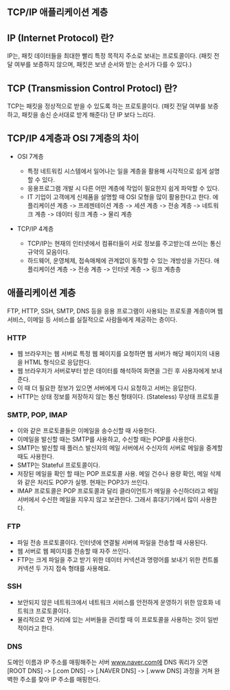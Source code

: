 ## TCP/IP 애플리케이션 계층

## IP (Internet Protocol) 란?

IP는, 패킷 데이터들을 최대한 빨리 특정 목적지 주소로 보내는 프로토콜이다.
(패킷 전달 여부를 보증하지 않으며, 패킷은 보낸 순서와 받는 순서가 다를 수 있다.)

## TCP (Transmission Control Protocl) 란?

TCP는 패킷을 정상적으로 받을 수 있도록 하는 프로토콜이다.
(패킷 전달 여부를 보증하고, 패킷을 송신 순서대로 받게 해준다) 
단 IP 보다 느리다.

## TCP/IP 4계층과 OSI 7계층의 차이

* OSI 7계층
    + 특정 네트워킹 시스템에서 일어나는 일을 계층을 활용해 시각적으로 쉽게 설명할 수 있다.
    + 응용프로그램 개발 시 다른 어떤 계층에 작업이 필요한지 쉽게 파악할 수 있다.
    + IT 기업이 고객에게 신제품을 설명할 때 OSI 모형을 많이 활용한다고 한다.
에플리케이션 계층 -> 프레젠테이션 계층 -> 세션 계층 -> 전송 계층 -> 네트워크 계층 -> 데이터 링크 계층 -> 물리 계층

* TCP/IP 4계층
    + TCP/IP는 현재의 인터넷에서 컴퓨터들이 서로 정보를 주고받는데 쓰이는 통신규약의 모음이다.
    + 하드웨어, 운영체제, 접속매체에 관계없이 동작할 수 있는 개방성을 가진다.
애플리케이션 계층 -> 전송 계층 -> 인터넷 계층 -> 링크 계층층

## 애플리케이션 계층

FTP, HTTP, SSH, SMTP, DNS 등을 응용 프로그램이 사용되는 프로토콜 계층이며 웹 서비스, 이메일 등 서비스를 실질적으로 사람들에게 제공하는 층이다.

### HTTP

* 웹 브라우저는 웹 서버로 특정 웹 페이지를 요청하면 웹 서버가 해당 페이지의 내용을 HTML 형식으로 응답한다. 
* 웹 브라우저가 서버로부터 받은 데이터를 해석하여 화면을 그린 후 사용자에게 보내준다. 
* 이 때 더 필요한 정보가 있으면 서버에게 다시 요청하고 서버는 응답한다.
* HTTP는 상태 정보를 저장하지 않는 통신 형태이다. (Stateless) 무상태 프로토콜

### SMTP, POP, IMAP

* 이와 같은 프로토콜들은 이메일을 송수신할 때 사용한다. 
* 이메일을 발신할 때는 SMTP를 사용하고, 수신할 때는 POP를 사용한다.
* SMTP는 발신할 때 플러스 발신자의 메일 서버에서 수신자의 서버로 메일을 중계할 때도 사용한다. 
* SMTP는 Stateful 프로토콜이다.
* 저장된 메일을 확인 할 때는 POP 프로토콜 사용. 메일 건수나 용량 확인, 메일 삭제와 같은 처리도 POP가 실행. 현재는 POP3가 쓰인다.
* IMAP 프로토콜은 POP 프로토콜과 달리 클라이언트가 메일을 수신하더라고 메일 서버에서 수신한 메일을 지우지 않고 보관한다. 그래서 휴대기기에서 많이 사용한다.

### FTP

* 파일 전송 프로토콜이다. 인터넷에 연결될 서버에 파일을 전송할 때 사용된다.
* 웹 서버로 웹 페이지를 전송할 때 자주 쓰인다.
* FTP는 크게 파일을 주고 받기 위한 데이터 커넥션과 명령어를 보내기 위한 컨트롤 커넥션 두 가지 접속 형태를 사용해요. 

### SSH

* 보안되지 않은 네트워크에서 네트워크 서비스를 안전하게 운영하기 위한 암호화 네트워크 프로토콜이다.
* 물리적으로 먼 거리에 있는 서버들을 관리할 때 이 프로토콜을 사용하는 것이 일반적이라고 한다.

### DNS

도메인 이름과 IP 주소를 매핑해주는 서버
www.naver.com에 DNS 쿼리가 오면 [ROOT DNS] -> [.com DNS] -> [.NAVER DNS] -> [.www DNS] 과정을 거쳐 완벽한 주소를 찾아 IP 주소를 매핑한다.

